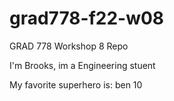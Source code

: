 # grad778-f22-w08
GRAD 778 Workshop 8 Repo

I'm Brooks, im a Engineering stuent

My favorite superhero is: ben 10
